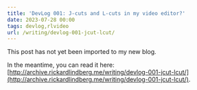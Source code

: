 ```yaml
---
title: 'DevLog 001: J-cuts and L-cuts in my video editor?'
date: 2023-07-28 00:00
tags: devlog,rlvideo
url: /writing/devlog-001-jcut-lcut/
---
```


This post has not yet been imported to my new blog.

In the meantime, you can read it here: [http://archive.rickardlindberg.me/writing/devlog-001-jcut-lcut/](http://archive.rickardlindberg.me/writing/devlog-001-jcut-lcut/).
